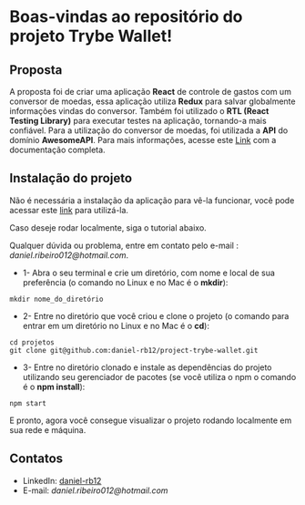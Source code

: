 # Boas-vindas ao repositório do projeto Trybe Wallet!

## Proposta

A proposta foi de criar uma aplicação **React** de controle de gastos com um conversor de moedas,
essa aplicação utiliza **Redux** para salvar globalmente informações vindas do conversor. Também foi
utilizado o **RTL (React Testing Library)** para executar testes na aplicação, tornando-a mais
confiável.
Para a utilização do conversor de moedas, foi utilizada a **API** do domínio **AwesomeAPI**.
Para mais informações, acesse este [Link](https://docs.awesomeapi.com.br/api-de-moedas) com a
documentação completa.

## Instalação do projeto

Não é necessária a instalação da aplicação para vê-la funcionar, você pode acessar este [link](https://daniel-rb12.github.io/project-trybe-wallet/) para utilizá-la.

Caso deseje rodar localmente, siga o tutorial abaixo. 

Qualquer dúvida ou problema, entre em contato pelo e-mail : _daniel.ribeiro012@hotmail.com_.
* 1- Abra o seu terminal e crie um diretório, com nome e local de sua preferência (o comando no Linux e no Mac é o **mkdir**):
```
mkdir nome_do_diretório
```

* 2- Entre no diretório que você criou e clone o projeto (o comando para entrar em um diretório no Linux e no Mac é o **cd**):
```
cd projetos
git clone git@github.com:daniel-rb12/project-trybe-wallet.git
```

* 3- Entre no diretório clonado e instale as dependências do projeto utilizando seu gerenciador de pacotes
(se você utiliza o npm o comando é o **npm install**):
```
npm start
```

E pronto, agora você consegue visualizar o projeto rodando localmente em sua rede e máquina.

## Contatos
* LinkedIn: [daniel-rb12](https://www.linkedin.com/in/daniel-rb12/)
* E-mail: _daniel.ribeiro012@hotmail.com_
